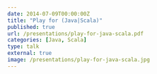 ```yaml
---
date: 2014-07-09T00:00:00Z
title: "Play for (Java|Scala)"
published: true
url: /presentations/play-for-java-scala.pdf
categories: [Java, Scala]
type: talk
external: true
image: /presentations/play-for-java-scala.jpg
---
```

